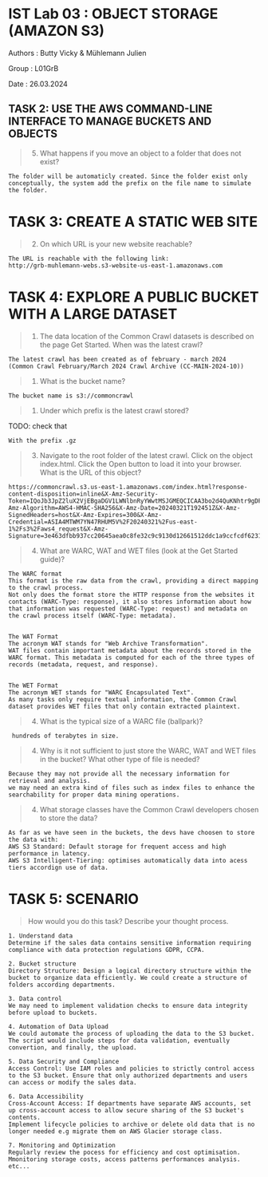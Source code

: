 # IST Lab 03 : OBJECT STORAGE (AMAZON S3)

Authors : Butty Vicky & Mühlemann Julien

Group : L01GrB

Date : 26.03.2024

## TASK 2: USE THE AWS COMMAND-LINE INTERFACE TO MANAGE BUCKETS AND OBJECTS

> 5. What happens if you move an object to a folder that does not exist?

```
The folder will be automaticly created. Since the folder exist only conceptually, the system add the prefix on the file name to simulate the folder.
```


# TASK 3: CREATE A STATIC WEB SITE

> 2. On which URL is your new website reachable?
```
The URL is reachable with the following link:
http://grb-muhlemann-webs.s3-website-us-east-1.amazonaws.com
```

# TASK 4: EXPLORE A PUBLIC BUCKET WITH A LARGE DATASET

> 1. The data location of the Common Crawl datasets is described on the page Get Started. When was the latest crawl?
```
The latest crawl has been created as of february - march 2024
(Common Crawl February/March 2024 Crawl Archive (CC-MAIN-2024-10))
```
> 1.  What is the bucket name?

```
The bucket name is s3://commoncrawl
```

> 1. Under which prefix is the latest crawl stored?

TODO: check that 
```
With the prefix .gz
```

> 3. Navigate to the root folder of the latest crawl. Click on the object index.html. Click the Open button to load it into your browser. 
> What is the URL of this object?

```
https://commoncrawl.s3.us-east-1.amazonaws.com/index.html?response-content-disposition=inline&X-Amz-Security-Token=IQoJb3JpZ2luX2VjEBgaDGV1LWNlbnRyYWwtMSJGMEQCICAA3bo2d4QuKNhtr9gDF3AHP%2Fe7NaYHO19%2Fn%2FQPhqkVAiB8%2BYXAiox3frCDnhke6vrg0PRsIWdVX7tLdDpy3PxUsCr7AggxEAAaDDg1MTcyNTU4MTg1MSIMS1ZlNxaweD0Wj%2FtjKtgCqGZcab%2BdRElbYocdMMObDIkyxa3Mdv73jXxvnJjlwZkw1lBeQ%2FE2QUR27gUF9gA9SsvDfgc%2FZ7RwdakobJ4dpYmgM6J9kUKtRF76aU%2Fqx8QoUqRVdlIZOGp68JSe9expgwZv3OkMER8nbo1sam5za8JHTbjGuMo7zQ%2BQkDuQJ1%2BCNjR%2BhLY6vlqA26CBy8e7n%2BVyIFUBqHBPISbabYBOEgDtbCGMdRuooOlmM0BWNM3R41jrHnucxh2H%2FBAOtT0KrjuH3uDALPfEoJYH5y3Jehu2ViG6TOO9pIZ0z5J0DQZlsyZ1vGA7Dbxka%2FLGq3yLzPRDGJC9HQonCyQUiDlc8sGBno5se0d5PuyfABUupDq7WWtGd6j%2BeITQDv1n1gBmVWf6rTsFeBLPvGhk7z%2FTUAdWLEAPVcx0ueyfVR8RcGgNm39ywrHPKVfZiVXvdqMyn7oTpZfusFEw3PDvrwY6tALg%2FUdAjaEdY1mLNmRgV5PO0%2BXBSlcs3sun8n408JeRC5ml0zaP198i%2FcxnkbG1jcTG%2BpHS7xL9DcghDSxWqc9AA24FKHP2eq3Ps7VJ3%2B3Mec%2B%2FXrBkfCQ1cyFkaTdkIwV7NVkooedtGaR5pvYwHrhrPpFx%2BXLe1wQ6%2B1GoPnvaC8rKE%2FpnN4EW75jHSyL%2FHxZrdjuLXD%2FYFRInF4JIIV5kns2%2F2w01El9sn1T8kNq%2BGpniNgCyymdXog827DdrNYwk2FCwp0N4fF%2FK2GIBxvQAFUOs9M4ZlPOhxKpUPRedT2gqw7UfIePiQso%2BDcjzoBWKkNJHeJiQxNcWmicAve%2FFBdgEunB6QCxC9STNgl%2BQtdMt36SjZ5B1lqx5I5QBi40GhSOb48sekyhXri8kKkULdNg3sA%3D%3D&X-Amz-Algorithm=AWS4-HMAC-SHA256&X-Amz-Date=20240321T192451Z&X-Amz-SignedHeaders=host&X-Amz-Expires=300&X-Amz-Credential=ASIA4MTWM7YN47RHUM5V%2F20240321%2Fus-east-1%2Fs3%2Faws4_request&X-Amz-Signature=3e463dfbb937cc20645aea0c8fe32c9c9130d12661512ddc1a9ccfcdf6231ecf

```


> 4. What are WARC, WAT and WET files (look at the Get Started guide)?

```
The WARC format
This format is the raw data from the crawl, providing a direct mapping to the crawl process.
Not only does the format store the HTTP response from the websites it contacts (WARC-Type: response), it also stores information about how that information was requested (WARC-Type: request) and metadata on the crawl process itself (WARC-Type: metadata).


The WAT Format
The acronym WAT stands for "Web Archive Transformation".
‍WAT files contain important metadata about the records stored in the WARC format. This metadata is computed for each of the three types of records (metadata, request, and response).


The WET Format
The acronym WET stands for "WARC Encapsulated Text".
As many tasks only require textual information, the Common Crawl dataset provides WET files that only contain extracted plaintext.
```


> 4. What is the typical size of a WARC file (ballpark)?

```
 hundreds of terabytes in size.
```


> 4. Why is it not sufficient to just store the WARC, WAT and WET files in the bucket?
> What other type of file is needed?

```
Because they may not provide all the necessary information for retrieval and analysis.
we may need an extra kind of files such as index files to enhance the searchability for proper data mining operations.
```


> 4. What storage classes have the Common Crawl developers chosen to store the data?

``` 
As far as we have seen in the buckets, the devs have choosen to store the data with:
AWS S3 Standard: Default storage for frequent access and high performance in latency.
AWS S3 Intelligent-Tiering: optimises automatically data into acess tiers accordign use of data.
```

# TASK 5: SCENARIO

> How would you do this task? Describe your thought process.

```
1. Understand data
Determine if the sales data contains sensitive information requiring compliance with data protection regulations GDPR, CCPA.

2. Bucket structure
Directory Structure: Design a logical directory structure within the bucket to organize data efficiently. We could create a structure of folders according departments.

3. Data control
We may need to implement validation checks to ensure data integrity before upload to buckets.

4. Automation of Data Upload
We could automate the process of uploading the data to the S3 bucket. The script would include steps for data validation, eventually convertion, and finally, the upload.

5. Data Security and Compliance
Access Control: Use IAM roles and policies to strictly control access to the S3 bucket. Ensure that only authorized departments and users can access or modify the sales data.

6. Data Accessibility
Cross-Account Access: If departments have separate AWS accounts, set up cross-account access to allow secure sharing of the S3 bucket's contents.
Implement lifecycle policies to archive or delete old data that is no longer needed e.g migrate them on AWS Glacier storage class.

7. Monitoring and Optimization
Regularly review the pocess for efficiency and cost optimisation. 
Mmonitoring storage costs, access patterns performances analysis. etc...
```